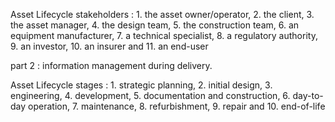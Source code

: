 Asset Lifecycle stakeholders : 
    1. the asset owner/operator,
    2. the client,
    3. the asset manager,
    4. the design team,
    5. the construction team,
    6. an equipment manufacturer,
    7. a technical specialist,
    8. a regulatory authority,
    9. an investor,
    10. an insurer and
    11. an end-user

part 2 : information management during delivery. 

Asset Lifecycle stages :
    1. strategic planning, 
    2. initial design, 
    3. engineering, 
    4. development, 
    5. documentation and construction, 
    6. day-to-day operation, 
    7. maintenance, 
    8. refurbishment, 
    9. repair and 
    10. end-of-life 
